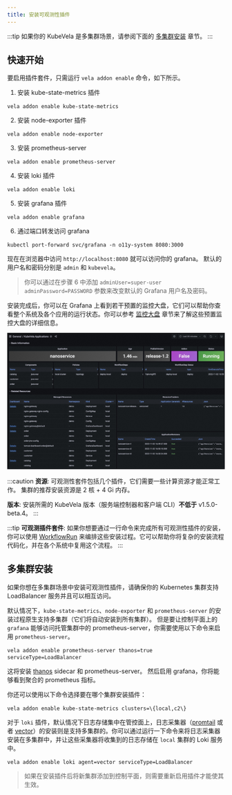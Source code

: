 ```yaml
---
title: 安装可观测性插件
---
```


:::tip
如果你的 KubeVela 是多集群场景，请参阅下面的 [多集群安装](#多集群安装) 章节。
:::

## 快速开始

要启用插件套件，只需运行 `vela addon enable` 命令，如下所示。

1. 安装 kube-state-metrics 插件

```shell
vela addon enable kube-state-metrics
```

2. 安装 node-exporter 插件

```shell
vela addon enable node-exporter
```

3. 安装 prometheus-server

```shell
vela addon enable prometheus-server
```

4. 安装 loki 插件

```shell
vela addon enable loki
```

5. 安装 grafana 插件

```shell
vela addon enable grafana
```

6. 通过端口转发访问 grafana

```shell
kubectl port-forward svc/grafana -n o11y-system 8080:3000
```

现在在浏览器中访问 `http://localhost:8080` 就可以访问你的 grafana。 默认的用户名和密码分别是 `admin` 和 `kubevela`。

> 你可以通过在步骤 6 中添加 `adminUser=super-user adminPassword=PASSWORD` 参数来改变默认的 Grafana 用户名及密码。

安装完成后，你可以在 Grafana 上看到若干预置的监控大盘，它们可以帮助你查看整个系统及各个应用的运行状态。你可以参考 [监控大盘](./dashboard) 章节来了解这些预置监控大盘的详细信息。

![kubevela-application-dashboard](../../../resources/kubevela-application-dashboard.png)

:::caution
**资源**: 可观测性套件包括几个插件，它们需要一些计算资源才能正常工作。 集群的推荐安装资源是 2 核 + 4 Gi 内存。

**版本**: 安装所需的 KubeVela 版本（服务端控制器和客户端 CLI）**不低于** v1.5.0-beta.4。
:::

:::tip
**可观测插件套件**: 如果你想要通过一行命令来完成所有可观测性插件的安装，你可以使用 [WorkflowRun](https://github.com/kubevela/workflow) 来编排这些安装过程。它可以帮助你将复杂的安装流程代码化，并在各个系统中复用这个流程。
:::

## 多集群安装

如果你想在多集群场景中安装可观测性插件，请确保你的 Kubernetes 集群支持 LoadBalancer 服务并且可以相互访问。

默认情况下，`kube-state-metrics`、`node-exporter` 和 `prometheus-server` 的安装过程原生支持多集群（它们将自动安装到所有集群）。 但是要让控制平面上的 `grafana` 能够访问托管集群中的 prometheus-server，你需要使用以下命令来启用 `prometheus-server`。

```shell
vela addon enable prometheus-server thanos=true serviceType=LoadBalancer
```

这将安装 [thanos](https://github.com/thanos-io/thanos) sidecar 和 prometheus-server。 然后启用 grafana，你将能够看到聚合的 prometheus 指标。

你还可以使用以下命令选择要在哪个集群安装插件：

```shell
vela addon enable kube-state-metrics clusters=\{local,c2\}
```

对于 `loki` 插件，默认情况下日志存储集中在管控面上，日志采集器（[promtail](https://grafana.com/docs/loki/latest/clients/promtail/) 或者 [vector](https://vector.dev/)）的安装则是支持多集群的。你可以通过运行一下命令来将日志采集器安装在多集群中，并让这些采集器将收集到的日志存储在 `local` 集群的 Loki 服务中。

```shell
vela addon enable loki agent=vector serviceType=LoadBalancer
```

> 如果在安装插件后将新集群添加到控制平面，则需要重新启用插件才能使其生效。

